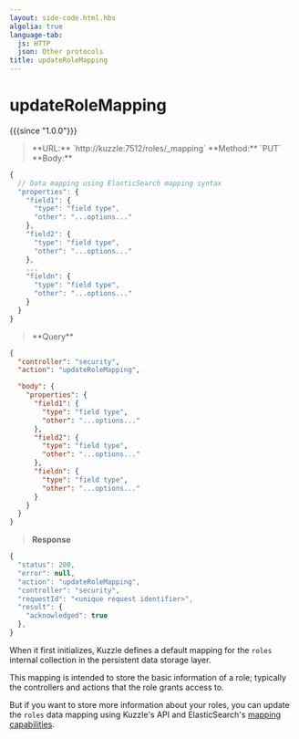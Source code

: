 ```yaml
---
layout: side-code.html.hbs
algolia: true
language-tab:
  js: HTTP
  json: Other protocols
title: updateRoleMapping
---
```



# updateRoleMapping

{{{since "1.0.0"}}}



<blockquote class="js">
<p>
**URL:** `http://kuzzle:7512/roles/_mapping`  
**Method:** `PUT`  
**Body:**
</p>
</blockquote>


```js
{
  // Data mapping using ElasticSearch mapping syntax
  "properties": {
    "field1": {
      "type": "field type",
      "other": "...options..."
    },
    "field2": {
      "type": "field type",
      "other": "...options..."
    },
    ...
    "fieldn": {
      "type": "field type",
      "other": "...options..."
    }
  }
}
```

<blockquote class="json">
<p>
**Query**
</p>
</blockquote>

```json
{
  "controller": "security",
  "action": "updateRoleMapping",

  "body": {
    "properties": {
      "field1": {
        "type": "field type",
        "other": "...options..."
      },
      "field2": {
        "type": "field type",
        "other": "...options..."
      },
      "fieldn": {
        "type": "field type",
        "other": "...options..."
      }
    }
  }
}
```

>**Response**

```javascript
{
  "status": 200,                     
  "error": null,                     
  "action": "updateRoleMapping",
  "controller": "security",
  "requestId": "<unique request identifier>",
  "result": {
    "acknowledged": true
  },
}
```

When it first initializes, Kuzzle defines a default mapping for the `roles` internal collection in the persistent data storage layer.

This mapping is intended to store the basic information of a role; typically the controllers and actions that the role grants access to.

But if you want to store more information about your roles, you can update the `roles` data mapping using Kuzzle's API and
ElasticSearch's [mapping capabilities](https://www.elastic.co/guide/en/elasticsearch/reference/5.x/mapping.html).
